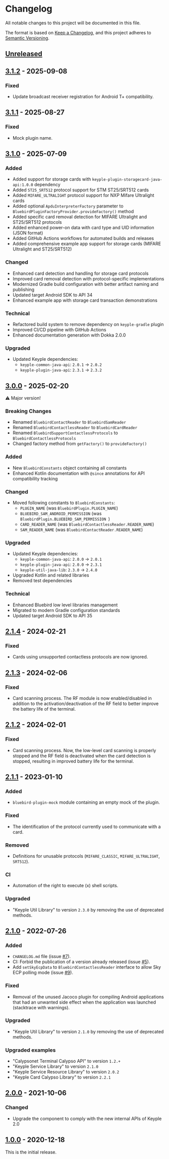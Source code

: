 # Changelog
All notable changes to this project will be documented in this file.

The format is based on [Keep a Changelog](https://keepachangelog.com/en/1.0.0/),
and this project adheres to [Semantic Versioning](https://semver.org/spec/v2.0.0.html).

## [Unreleased]

## [3.1.2] - 2025-09-08
### Fixed
- Update broadcast receiver registration for Android T+ compatibility.

## [3.1.1] - 2025-08-27
### Fixed
- Mock plugin name.

## [3.1.0] - 2025-07-09
### Added
- Added support for storage cards with `keyple-plugin-storagecard-java-api:1.0.0` dependency
- Added `ST25_SRT512` protocol support for STM ST25/SRT512 cards
- Added `MIFARE_ULTRALIGHT` protocol support for NXP Mifare Ultralight cards
- Added optional `ApduInterpreterFactory` parameter to `BluebirdPluginFactoryProvider.provideFactory()` method
- Added specific card removal detection for MIFARE Ultralight and ST25/SRT512 protocols
- Added enhanced power-on data with card type and UID information (JSON format)
- Added GitHub Actions workflows for automated builds and releases
- Added comprehensive example app support for storage cards (MIFARE Ultralight and ST25/SRT512)
### Changed
- Enhanced card detection and handling for storage card protocols
- Improved card removal detection with protocol-specific implementations
- Modernized Gradle build configuration with better artifact naming and publishing
- Updated target Android SDK to API 34
- Enhanced example app with storage card transaction demonstrations
### Technical
- Refactored build system to remove dependency on `keyple-gradle` plugin
- Improved CI/CD pipeline with GitHub Actions
- Enhanced documentation generation with Dokka 2.0.0
### Upgraded
- Updated Keyple dependencies:
  - `keyple-common-java-api`: `2.0.1` -> `2.0.2`
  - `keyple-plugin-java-api`: `2.3.1` -> `2.3.2`

## [3.0.0] - 2025-02-20
:warning: Major version!
### Breaking Changes
- Renamed `BluebirdContactReader` to `BluebirdSamReader`
- Renamed `BluebirdContactlessReader` to `BluebirdCardReader`
- Renamed `BluebirdSupportContactlessProtocols` to `BluebirdContactlessProtocols`
- Changed factory method from `getFactory()` to `provideFactory()`
### Added
- New `BluebirdConstants` object containing all constants
- Enhanced Kotlin documentation with `@since` annotations for API compatibility tracking
### Changed
- Moved following constants to `BluebirdConstants`:
  - `PLUGIN_NAME` (was `BluebirdPlugin.PLUGIN_NAME`)
  - `BLUEBIRD_SAM_ANDROID_PERMISSION` (was `BluebirdPlugin.BLUEBIRD_SAM_PERMISSION `)
  - `CARD_READER_NAME` (was `BluebirdContactlessReader.READER_NAME`)
  - `SAM_READER_NAME` (was `BluebirdContactReader.READER_NAME`)
### Upgraded
- Updated Keyple dependencies:
  - `keyple-common-java-api`: `2.0.0` -> `2.0.1`
  - `keyple-plugin-java-api`: `2.0.0` -> `2.3.1`
  - `keyple-util-java-lib`: `2.3.0` -> `2.4.0`
- Upgraded Kotlin and related libraries
- Removed test dependencies
### Technical
- Enhanced Bluebird low level libraries management
- Migrated to modern Gradle configuration standards
- Updated target Android SDK to API 35

## [2.1.4] - 2024-02-21
### Fixed
- Cards using unsupported contactless protocols are now ignored.

## [2.1.3] - 2024-02-06
### Fixed
- Card scanning process. The RF module is now enabled/disabled in addition to the 
  activation/deactivation of the RF field to better improve the battery life of the terminal.

## [2.1.2] - 2024-02-01
### Fixed
- Card scanning process. Now, the low-level card scanning is properly stopped and the RF field is 
  deactivated when the card detection is stopped, resulting in improved battery life for the 
  terminal. 

## [2.1.1] - 2023-01-10
### Added
- `bluebird-plugin-mock` module containing an empty mock of the plugin.
### Fixed
- The identification of the protocol currently used to communicate with a card.
### Removed
- Definitions for unusable protocols (`MIFARE_CLASSIC`, `MIFARE_ULTRALIGHT`, `SRT512`).
### CI
- Automation of the right to execute (x) shell scripts.
### Upgraded
- "Keyple Util Library" to version `2.3.0` by removing the use of deprecated methods.

## [2.1.0] - 2022-07-26
### Added
- `CHANGELOG.md` file (issue [#7]).
- CI: Forbid the publication of a version already released (issue [#5]).
- Add `setSkyEcpData` to `BluebirdContactlessReader` interface to allow Sky ECP polling mode (issue [#9]).
### Fixed
- Removal of the unused Jacoco plugin for compiling Android applications that had an unwanted side effect when the application was launched (stacktrace with warnings).
### Upgraded
- "Keyple Util Library" to version `2.1.0` by removing the use of deprecated methods.
### Upgraded examples
- "Calypsonet Terminal Calypso API" to version `1.2.+`
- "Keyple Service Library" to version `2.1.0`
- "Keyple Service Resource Library" to version `2.0.2`
- "Keyple Card Calypso Library" to version `2.2.1`

## [2.0.0] - 2021-10-06
### Changed
- Upgrade the component to comply with the new internal APIs of Keyple 2.0

## [1.0.0] - 2020-12-18
This is the initial release.

[unreleased]: https://github.com/calypsonet/keyple-plugin-cna-bluebird-specific-nfc-java-lib/compare/3.1.2...HEAD
[3.1.2]: https://github.com/calypsonet/keyple-plugin-cna-bluebird-specific-nfc-java-lib/compare/3.1.1...3.1.2
[3.1.1]: https://github.com/calypsonet/keyple-plugin-cna-bluebird-specific-nfc-java-lib/compare/3.1.0...3.1.1
[3.1.0]: https://github.com/calypsonet/keyple-plugin-cna-bluebird-specific-nfc-java-lib/compare/3.0.0...3.1.0
[3.0.0]: https://github.com/calypsonet/keyple-plugin-cna-bluebird-specific-nfc-java-lib/compare/2.1.4...3.0.0
[2.1.4]: https://github.com/calypsonet/keyple-plugin-cna-bluebird-specific-nfc-java-lib/compare/2.1.3...2.1.4
[2.1.3]: https://github.com/calypsonet/keyple-plugin-cna-bluebird-specific-nfc-java-lib/compare/2.1.2...2.1.3
[2.1.2]: https://github.com/calypsonet/keyple-plugin-cna-bluebird-specific-nfc-java-lib/compare/2.1.1...2.1.2
[2.1.1]: https://github.com/calypsonet/keyple-plugin-cna-bluebird-specific-nfc-java-lib/compare/2.1.0...2.1.1
[2.1.0]: https://github.com/calypsonet/keyple-plugin-cna-bluebird-specific-nfc-java-lib/compare/2.0.0...2.1.0
[2.0.0]: https://github.com/calypsonet/keyple-plugin-cna-bluebird-specific-nfc-java-lib/compare/1.0.0...2.0.0
[1.0.0]: https://github.com/calypsonet/keyple-plugin-cna-bluebird-specific-nfc-java-lib/releases/tag/1.0.0

[#9]: https://github.com/calypsonet/keyple-plugin-cna-bluebird-specific-nfc-java-lib/issues/9
[#7]: https://github.com/calypsonet/keyple-plugin-cna-bluebird-specific-nfc-java-lib/issues/7
[#5]: https://github.com/calypsonet/keyple-plugin-cna-bluebird-specific-nfc-java-lib/issues/5
